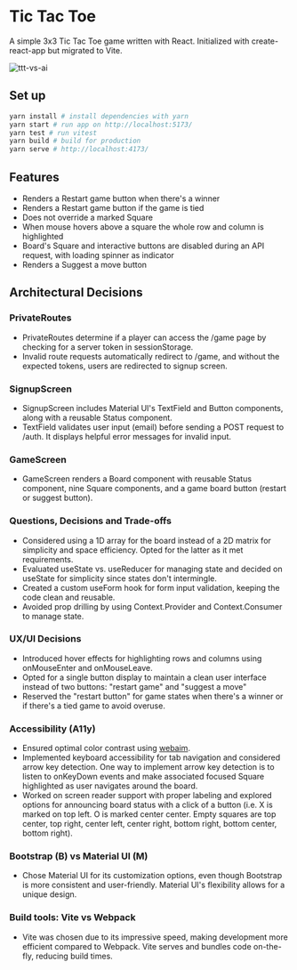 # Tic Tac Toe
A simple 3x3 Tic Tac Toe game written with React. Initialized with create-react-app but migrated to Vite.

![ttt-vs-ai](https://github.com/nyftyj/ttt-vs-ai/assets/137852740/b3d29cf3-69af-478a-b117-ebb64e17e311)

## Set up
```bash
yarn install # install dependencies with yarn
yarn start # run app on http://localhost:5173/
yarn test # run vitest
yarn build # build for production
yarn serve # http://localhost:4173/
```

## Features
- Renders a Restart game button when there's a winner 
- Renders a Restart game button if the game is tied
- Does not override a marked Square
- When mouse hovers above a square the whole row and column is highlighted
- Board's Square and interactive buttons are disabled during an API request, with loading spinner as indicator
- Renders a Suggest a move button 

## Architectural Decisions
### PrivateRoutes
- PrivateRoutes determine if a player can access the /game page by checking for a server token in sessionStorage.
- Invalid route requests automatically redirect to /game, and without the expected tokens, users are redirected to signup screen.

### SignupScreen
- SignupScreen includes Material UI's TextField and Button components, along with a reusable Status component.
- TextField validates user input (email) before sending a POST request to /auth. It displays helpful error messages for invalid input.

### GameScreen
- GameScreen renders a Board component with reusable Status component, nine Square components, and a game board button (restart or suggest button).

### Questions, Decisions and Trade-offs
- Considered using a 1D array for the board instead of a 2D matrix for simplicity and space efficiency. Opted for the latter as it met requirements.
- Evaluated useState vs. useReducer for managing state and decided on useState for simplicity since states don't intermingle.
- Created a custom useForm hook for form input validation, keeping the code clean and reusable.
- Avoided prop drilling by using Context.Provider and Context.Consumer to manage state.

### UX/UI Decisions
- Introduced hover effects for highlighting rows and columns using onMouseEnter and onMouseLeave.
- Opted for a single button display to maintain a clean user interface instead of two buttons: "restart game" and "suggest a move"
- Reserved the "restart button" for game states when there's a winner or if there's a tied game to avoid overuse.

### Accessibility (A11y)
- Ensured optimal color contrast using [webaim](https://webaim.org/resources/contrastchecker/).
- Implemented keyboard accessibility for tab navigation and considered arrow key detection. One way to implement arrow key detection is to listen to onKeyDown events and make associated focused Square highlighted as user navigates around the board.
- Worked on screen reader support with proper labeling and explored options for announcing board status with a click of a button (i.e. X is marked on top left. O is marked center center. Empty squares are top center, top right, center left, center right, bottom right, bottom center, bottom right).

### Bootstrap (B) vs Material UI (M)
- Chose Material UI for its customization options, even though Bootstrap is more consistent and user-friendly. Material UI's flexibility allows for a unique design. 

### Build tools: Vite vs Webpack
- Vite was chosen due to its impressive speed, making development more efficient compared to Webpack. Vite serves and bundles code on-the-fly, reducing build times.
